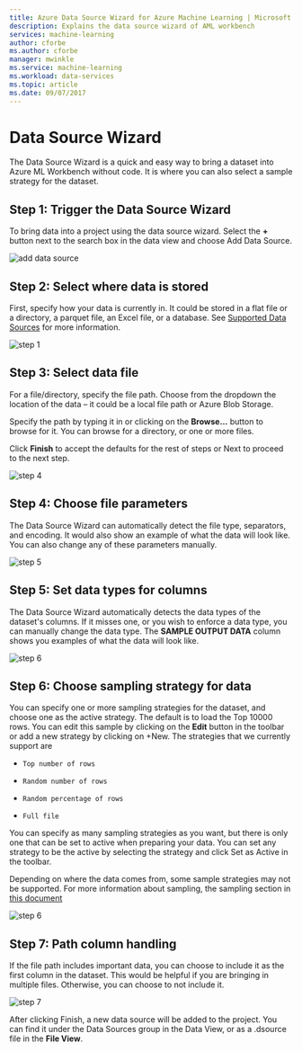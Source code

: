 ```yaml
---
title: Azure Data Source Wizard for Azure Machine Learning | Microsoft Docs
description: Explains the data source wizard of AML workbench
services: machine-learning
author: cforbe
ms.author: cforbe
manager: mwinkle
ms.service: machine-learning
ms.workload: data-services
ms.topic: article
ms.date: 09/07/2017
---
```


# Data Source Wizard #

The Data Source Wizard is a quick and easy way to bring a dataset into Azure ML Workbench without code. It is where you can also select a sample strategy for the dataset. 

## Step 1: Trigger the Data Source Wizard ## 

To bring data into a project using the data source wizard. Select the **+** button next to the search box in the data view and choose Add Data Source. 

![add data source](media/data-source-wizard/add-data-source.png)

## Step 2: Select where data is stored ##
First, specify how your data is currently in. It could be stored in a flat file or a directory, a parquet file, an Excel file, or a database. See [Supported Data Sources](data-prep-appendix2-supported-data-sources.md)  for more information.

![step 1](media/data-source-wizard/step1.png)

## Step 3: Select data file ##
For a file/directory, specify the file path. Choose from the dropdown the location of the data – it could be a local file path or Azure Blob Storage. 

Specify the path by typing it in or clicking on the **Browse…** button to browse for it. You can browse for a directory, or one or more files.

Click **Finish** to accept the defaults for the rest of steps or Next to proceed to the next step.


![step 4](media/data-source-wizard/step2.png)

## Step 4: Choose file parameters ##

The Data Source Wizard can automatically detect the file type, separators, and encoding. It would also show an example of what the data will look like. You can also change any of these parameters manually. 

![step 5](media/data-source-wizard/step3.png)

## Step 5: Set data types for columns ##

The Data Source Wizard automatically detects the data types of the dataset's columns. If it misses one, or you wish to enforce a data type, you can manually change the data type. The **SAMPLE OUTPUT DATA** column shows you examples of what the data will look like.

![step 6](media/data-source-wizard/step4.png)

## Step 6: Choose sampling strategy for data ##

You can specify one or more sampling strategies for the dataset, and choose one as the active strategy. The default is to load the Top 10000 rows. You can edit this sample by clicking on the **Edit** button in the toolbar or add a new strategy by clicking on +New. The strategies that we currently support are

-     Top number of rows
-     Random number of rows
-     Random percentage of rows
-     Full file

You can specify as many sampling strategies as you want, but there is only one that can be set to active when preparing your data. You can set any strategy to be the active by selecting the strategy and click Set as Active  in the toolbar.

Depending on where the data comes from, some sample strategies may not be supported. For more information about sampling, the sampling section in [this document](data-prep-user-guide.md) 

![step 6](media/data-source-wizard/step5.png)

## Step 7: Path column handling ##

If the file path includes important data, you can choose to include it as the first column in the dataset. This would be helpful if you are bringing in multiple files. Otherwise, you can choose to not include it.

![step 7](media/data-source-wizard/step6.png)

After clicking Finish, a new data source will be added to the project. You can find it under the Data Sources group in the Data View, or as a .dsource file in the **File View**.
